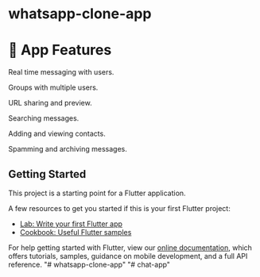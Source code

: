 # whatsapp-clone-app

# 📱 App Features

Real time messaging with users.

Groups with multiple users.

URL sharing and preview.

Searching messages.

Adding and viewing contacts.

Spamming and archiving messages.


## Getting Started

This project is a starting point for a Flutter application.

A few resources to get you started if this is your first Flutter project:

- [Lab: Write your first Flutter app](https://flutter.dev/docs/get-started/codelab)
- [Cookbook: Useful Flutter samples](https://flutter.dev/docs/cookbook)

For help getting started with Flutter, view our
[online documentation](https://flutter.dev/docs), which offers tutorials,
samples, guidance on mobile development, and a full API reference.
"# whatsapp-clone-app" 
"# chat-app" 
